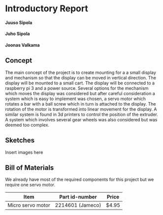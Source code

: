 # Introductory Report

#### Juuso Sipola
#### Juho Sipola
#### Joonas Valkama

## Concept
The main concept of the project is to create mounting for a a small display and mechanism so that the display can be moved in vertical direction.
The display will be mounted to a small cart. The display will be connected to a raspberry pi 3 and a power source.
Several options for the mechanism which moves the display was considered but after careful consideration a system which is easy to implement was chosen, a servo motor which rotates a bar with a ball screw which in turn is attached to the display.
The rotation of the motor is transformed into linear movement for the display. A similar system is found in 3d printers to control the position of the extruder.
A system which involves several gear wheels was also considered but was deemed too complex.

## Sketches

Insert images here

## Bill of Materials
We already have most of the required components for this project but we require one servo motor.

Item | Part id-number | Price
-----| ---------------|------
Micro servo motor | 2214601 (Jameco) | $4.95
 
 
